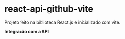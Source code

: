 # react-api-github-vite
Projeto feito na biblioteca React.js e inicializado com vite.

<strong>Integração com a API</strong>
